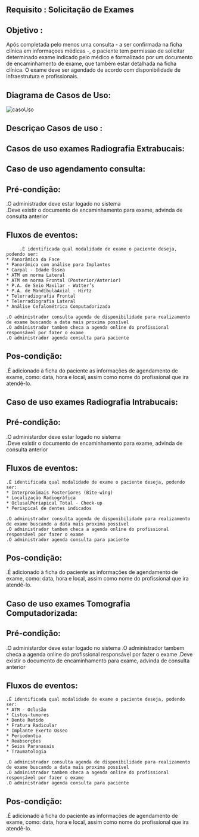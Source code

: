  ## Requisito : Solicitação de Exames

## Objetivo :
Após completada pelo menos uma consulta - a ser confirmada na ficha clínica em informaçoes médicas -, o paciente tem permissao de solicitar determinado exame indicado pelo médico e formalizado por um documento de encaminhamento de exame, que também estar detalhada na ficha clínica. 
O exame deve ser agendado de acordo com disponibilidade de infraestrutura e profissionais. 

## Diagrama de Casos de Uso:
![casoUso](https://raw.githubusercontent.com/arquiteturaes/arquitetura201701/master/Imagens/CasoUso_Exame.png)


## Descriçao Casos de uso :
## Casos de uso exames Radiografia Extrabucais:
## Caso de uso agendamento consulta:
## Pré-condição:
  .O administrador deve estar logado no sistema  
  .Deve existir o documento de encaminhamento para exame, advinda de consulta anterior

## Fluxos de eventos:
         .É identificada qual modalidade de exame o paciente deseja, podendo ser: 
    * Panorâmica da Face
    * Panorâmica com análise para Implantes
    * Carpal - Idade Óssea
    * ATM em norma Lateral
    * ATM em norma Frontal (Posterior/Anterior)
    * P.A. de Seio Maxilar - Watter’s
    * P.A. de MandíbulaAxial - Hirtz
    * Telerradiografia Frontal
    * Telerradiografia Lateral
    * Análise Cefalométrica Computadorizada
    
	.O administrador consulta agenda de disponibilidade para realizamento de exame buscando a data mais proxima possível
	.O administrador tambem checa a agenda online do profissional responsável por fazer o exame
	.O administrador agenda consulta para paciente
  
 ## Pos-condição:
  .É adicionado à ficha do paciente as informações de agendamento de exame, como: data, hora e local, assim como nome do profissional que ira atendê-lo.
  
  
  
## Caso de uso exames Radiografia Intrabucais:
## Pré-condição:
  .O administardor deve estar logado no sistema  
  .Deve existir o documento de encaminhamento para exame, advinda de consulta anterior

## Fluxos de eventos:
	.É identificada qual modalidade de exame o paciente deseja, podendo ser: 
    * Interproximais Posteriores (Bite-wing)
    * Localização Radiográfica
    * OclusalPeriapical Total - Check-up
    * Periapical de dentes indicados
    
	.O administrador consulta agenda de disponibilidade para realizamento de exame buscando a data mais proxima possível
	.O administrador tambem checa a agenda online do profissional responsável por fazer o exame
	.O administrador agenda consulta para paciente
  
 ## Pos-condição:
  .É adicionado à ficha do paciente as informações de agendamento de exame, como: data, hora e local, assim como nome do profissional que ira atendê-lo.




  
## Caso de uso exames Tomografia Computadorizada:
## Pré-condição:
  .O administardor deve estar logado no sistema 
  .O administrador tambem checa a agenda online do profissional responsável por fazer o exame
  .Deve existir o documento de encaminhamento para exame, advinda de consulta anterior

## Fluxos de eventos:
	.É identificada qual modalidade de exame o paciente deseja, podendo ser: 
    * ATM - Oclusão
    * Cistos-tumores
    * Dente Retido
    * Fratura Radicular
    * Implante Exerto Osseo
    * Periodontia
    * Reabsorções
    * Seios Paranasais
    * Traumatologia
    
	.O administrador consulta agenda de disponibilidade para realizamento de exame buscando a data mais proxima possível
	.O administrador tambem checa a agenda online do profissional responsável por fazer o exame
	.O administrador agenda consulta para paciente
  
 ## Pos-condição:
  .É adicionado à ficha do paciente as informações de agendamento de exame, como: data, hora e local, assim como nome do profissional que ira atendê-lo.




